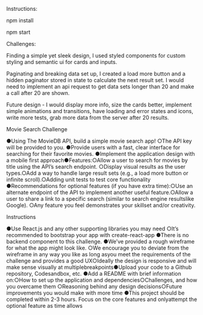 Instructions:

npm install

npm start

Challenges:

Finding a simple yet sleek design, I used styled components for custom styling and semantic ui for cards and inputs.

Paginating and breaking data set up, I created a load more button and a hidden paginator stored in state to calculate the next result set. I would need to implement an api request to get data sets longer than 20 and make a call after 20 are shown.

Future design - I would display more info, size the cards better, implement simple animations and transitions, have loading and error states and icons, write more tests, grab more data from the server after 20 results.

Movie Search Challenge

●Using The MovieDB API, build a simple movie search app!
○The API key will be provided to you.
●Provide users with a fast, clear interface for searching for their favorite movies.
●Implement the application design with a mobile first approach●Features:○Allow a user to search for movies by title using the API’s ​search​ endpoint.
○Display visual results as the user types.○Add a way to handle large result sets (e.g., a load more button or infinite scroll).○Adding unit tests to test core functionality
●Recommendations for optional features (if you have extra time):○Use an alternate endpoint of the API to implement another useful feature.○Allow a user to share a link to a specific search (similar to search engine resultslike Google).
○Any feature you feel demonstrates your skillset and/or creativity.

Instructions

●Use React.js and any other supporting libraries you may need
○It’s recommended to bootstrap your app with create-react-app
●There is no backend component to this challenge.
●We’ve provided a rough wireframe for what the app might look like.
○We encourage you to deviate from the wireframe in any way you like as long asyou meet the requirements of the challenge and provides a good UX○Ideally the design is responsive and will make sense visually at multiplebreakpoints●Upload your code to a Github repository, Codesandbox, etc.
●Add a README with brief information on:○How to set up the application and dependencies○Challenges, and how you overcame them
○Reasoning behind any design decisions○Future improvements you would make with more time
●This project should be completed within 2-3 hours. Focus on the core features and onlyattempt the optional feature as time allows
